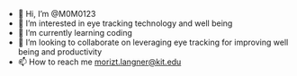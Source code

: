 - 👋 Hi, I’m @M0M0123
- 👀 I’m interested in eye tracking technology and well being
- 🌱 I’m currently learning coding
- 💞️ I’m looking to collaborate on leveraging eye tracking for improving well being and productivity
- 📫 How to reach me morizt.langner@kit.edu

<!---
M0M0123/M0M0123 is a ✨ special ✨ repository because its `README.md` (this file) appears on your GitHub profile.
You can click the Preview link to take a look at your changes.
--->
